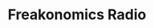 ---
title:         "Freakonomics Radio"
description:   "In their books 'Freakonomics,' 'SuperFreakonomics' and 'Think Like a Freak', Steven D. Levitt and Stephen J. Dubner explore 'the hidden side of everything,' telling stories about cheating schoolteachers and eating champions while teaching us all to think a bit more creatively, rationally, and productively. The Freakonomics Radio podcast, hosted by Dubner, carries on that tradition with weekly episodes. Prepare to be enlightened, engaged, perhaps enraged, and definitely surprised."
url-thumbnail: "http://media2.wnyc.org/i/raw/1/Freakonomics_iTunes_Square-new.png"
url-rss:       "http://feeds.feedburner.com/freakonomicsradio"
url-web:       "http://freakonomics.com/radio/"
url-itunes:    "https://itunes.apple.com/us/podcast/freakonomics-radio/id354668519?mt=2&uo=4"
tags:          [culture,history]
---